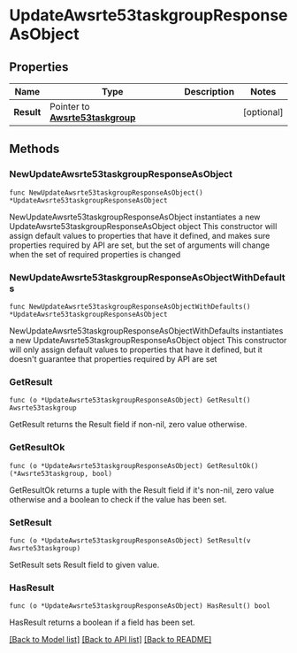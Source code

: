 # UpdateAwsrte53taskgroupResponseAsObject

## Properties

Name | Type | Description | Notes
------------ | ------------- | ------------- | -------------
**Result** | Pointer to [**Awsrte53taskgroup**](Awsrte53taskgroup.md) |  | [optional] 

## Methods

### NewUpdateAwsrte53taskgroupResponseAsObject

`func NewUpdateAwsrte53taskgroupResponseAsObject() *UpdateAwsrte53taskgroupResponseAsObject`

NewUpdateAwsrte53taskgroupResponseAsObject instantiates a new UpdateAwsrte53taskgroupResponseAsObject object
This constructor will assign default values to properties that have it defined,
and makes sure properties required by API are set, but the set of arguments
will change when the set of required properties is changed

### NewUpdateAwsrte53taskgroupResponseAsObjectWithDefaults

`func NewUpdateAwsrte53taskgroupResponseAsObjectWithDefaults() *UpdateAwsrte53taskgroupResponseAsObject`

NewUpdateAwsrte53taskgroupResponseAsObjectWithDefaults instantiates a new UpdateAwsrte53taskgroupResponseAsObject object
This constructor will only assign default values to properties that have it defined,
but it doesn't guarantee that properties required by API are set

### GetResult

`func (o *UpdateAwsrte53taskgroupResponseAsObject) GetResult() Awsrte53taskgroup`

GetResult returns the Result field if non-nil, zero value otherwise.

### GetResultOk

`func (o *UpdateAwsrte53taskgroupResponseAsObject) GetResultOk() (*Awsrte53taskgroup, bool)`

GetResultOk returns a tuple with the Result field if it's non-nil, zero value otherwise
and a boolean to check if the value has been set.

### SetResult

`func (o *UpdateAwsrte53taskgroupResponseAsObject) SetResult(v Awsrte53taskgroup)`

SetResult sets Result field to given value.

### HasResult

`func (o *UpdateAwsrte53taskgroupResponseAsObject) HasResult() bool`

HasResult returns a boolean if a field has been set.


[[Back to Model list]](../README.md#documentation-for-models) [[Back to API list]](../README.md#documentation-for-api-endpoints) [[Back to README]](../README.md)


